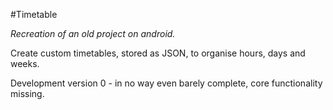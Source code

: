 #Timetable

_Recreation of an old project on android._

Create custom timetables, stored as JSON, to organise hours, days and weeks.

Development version 0 - in no way even barely complete, core functionality missing.

